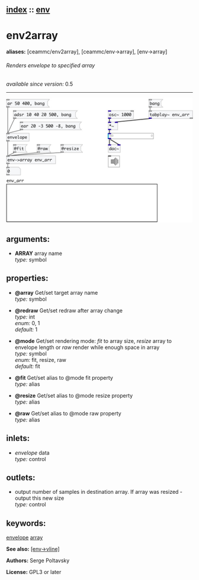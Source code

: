 [index](index.html) :: [env](category_env.html)
---

# env2array
**aliases:** [ceammc/env2array], [ceammc/env-&gt;array], [env-&gt;array]


###### Renders envelope to specified array

*available since version:* 0.5

---




[![example](../examples/img/env2array.jpg)](../examples/pd/env2array.pd)



## arguments:

* **ARRAY**
array name<br>
_type:_ symbol<br>





## properties:

* **@array** 
Get/set target array name<br>
_type:_ symbol<br>

* **@redraw** 
Get/set redraw after array change<br>
_type:_ int<br>
_enum:_ 0, 1<br>
_default:_ 1<br>

* **@mode** 
Get/set rendering mode: *fit* to array size, *resize* array to envelope length or *raw*
render while enough space in array<br>
_type:_ symbol<br>
_enum:_ fit, resize, raw<br>
_default:_ fit<br>

* **@fit** 
Get/set alias to @mode fit property<br>
_type:_ alias<br>

* **@resize** 
Get/set alias to @mode resize property<br>
_type:_ alias<br>

* **@raw** 
Get/set alias to @mode raw property<br>
_type:_ alias<br>



## inlets:

* *envelope* data<br>
_type:_ control



## outlets:

* output number of samples in destination array. If array was resized - output this new size<br>
_type:_ control



## keywords:

[envelope](keywords/envelope.html)
[array](keywords/array.html)



**See also:**
[\[env-&gt;vline\]](env-%3Evline.html)




**Authors:** Serge Poltavsky




**License:** GPL3 or later





